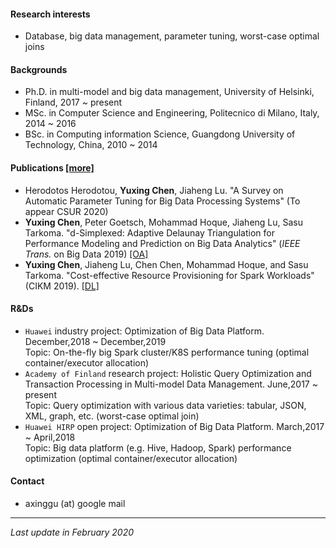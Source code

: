 [comment]: # (Short bio)

#### Research interests
- Database, big data management, parameter tuning, worst-case optimal joins

#### Backgrounds
- Ph.D. in multi-model and big data management, University of Helsinki, Finland, 2017 ~ present
- MSc. in Computer Science and Engineering, Politecnico di Milano, Italy, 2014 ~ 2016
- BSc. in Computing information Science, Guangdong University of Technology, China, 2010 ~ 2014 

#### Publications [[more]](https://scholar.google.com/citations?user=9nOJIrIAAAAJ&hl)
- Herodotos Herodotou, **Yuxing Chen**, Jiaheng Lu. "A Survey on Automatic Parameter Tuning for Big Data Processing Systems" (To appear CSUR 2020)
- **Yuxing Chen**, Peter Goetsch, Mohammad Hoque, Jiaheng Lu, Sasu Tarkoma. "d-Simplexed: Adaptive Delaunay Triangulation for Performance Modeling and Prediction on Big Data Analytics" (*IEEE Trans.* on Big Data 2019) [[OA]](https://ieeexplore.ieee.org/document/8878273)
- **Yuxing Chen**, Jiaheng Lu, Chen Chen, Mohammad Hoque, and Sasu Tarkoma. "Cost-effective Resource Provisioning for Spark Workloads" (CIKM 2019). [[DL]](https://dl.acm.org/citation.cfm?id=3358090)




#### R&Ds
- `Huawei` industry project: Optimization of Big Data Platform. December,2018 ~ December,2019  
 Topic: On-the-fly big Spark cluster/K8S performance tuning (optimal container/executor allocation)
- `Academy of Finland` research project: Holistic Query Optimization and Transaction Processing in Multi-model Data Management. June,2017 ~ present  
 Topic: Query optimization with various data varieties: tabular, JSON, XML, graph, etc. (worst-case optimal join)
- `Huawei HIRP` open project: Optimization of Big Data Platform. March,2017 ~ April,2018  
 Topic: Big data platform (e.g. Hive, Hadoop, Spark) performance optimization (optimal container/executor allocation)

#### Contact
- axinggu (at) google mail



------------

_Last update in February 2020_
